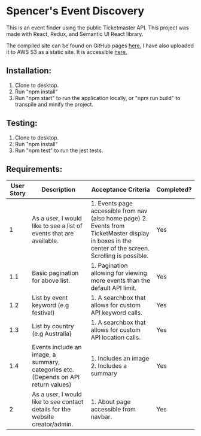 # Spencer's Event Discovery

This is an event finder using the public Ticketmaster API. This project was made with React, Redux, and Semantic UI React library.

The compiled site can be found on GitHub pages [here.](https://spencerjp.github.io/spence-tm-discovery/)
I have also uploaded it to AWS S3 as a static site. It is accessible [here.](http://spence-tm-discovery.s3-website-ap-southeast-2.amazonaws.com/)

## Installation:

1. Clone to desktop.
2. Run "npm install"
3. Run "npm start" to run the application locally, or "npm run build" to transpile and minify the project.

## Testing:

1. Clone to desktop.
2. Run "npm install"
3. Run "npm test" to run the jest tests.

## Requirements:

| User Story | Description                                                                        | Acceptance Criteria                                                                                                                                  | Completed? |
| ---------- | ---------------------------------------------------------------------------------- | ---------------------------------------------------------------------------------------------------------------------------------------------------- | ---------- |
| 1          | As a user, I would like to see a list of events that are available.                | 1. Events page accessible from nav (also home page) 2. Events from TicketMaster display in boxes in the center of the screen. Scrolling is possible. | Yes        |
| 1.1        | Basic pagination for above list.                                                   | 1. Pagination allowing for viewing more events than the default API limit.                                                                           | Yes        |
| 1.2        | List by event keyword (e.g festival)                                               | 1. A searchbox that allows for custom API keyword calls.                                                                                             | Yes        |
| 1.3        | List by country (e.g Australia)                                                    | 1. A searchbox that allows for custom API location calls.                                                                                            | Yes        |
| 1.4        | Events include an image, a summary, categories etc. (Depends on API return values) | 1. Includes an image 2. Includes a summary                                                                                                           | Yes        |
| 2          | As a user, I would like to see contact details for the website creator/admin.      | 1. About page accessible from navbar.                                                                                                                | Yes        |
